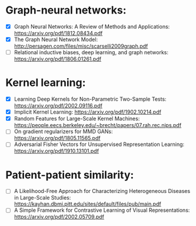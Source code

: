 # Graph-neural networks:
- [X] Graph Neural Networks: A Review of Methods and Applications: https://arxiv.org/pdf/1812.08434.pdf
- [X] The Graph Neural Network Model: http://persagen.com/files/misc/scarselli2009graph.pdf
- [ ] Relational inductive biases, deep learning, and graph networks: https://arxiv.org/pdf/1806.01261.pdf
# Kernel learning:
- [X] Learning Deep Kernels for Non-Parametric Two-Sample Tests: https://arxiv.org/pdf/2002.09116.pdf
- [X] Implicit Kernel Learning: https://arxiv.org/pdf/1902.10214.pdf
- [X] Random Features for Large-Scale Kernel Machines: https://people.eecs.berkeley.edu/~brecht/papers/07.rah.rec.nips.pdf
- [ ] On gradient regularizers for MMD GANs: https://arxiv.org/pdf/1805.11565.pdf
- [ ] Adversarial Fisher Vectors for Unsupervised Representation Learning: https://arxiv.org/pdf/1910.13101.pdf

# Patient-patient similarity:
- [ ] A Likelihood-Free Approach for Characterizing Heterogeneous Diseases in Large-Scale Studies: https://kayhan.dbmi.pitt.edu/sites/default/files/pub/main.pdf
- [ ] A Simple Framework for Contrastive Learning of Visual Representations: https://arxiv.org/pdf/2002.05709.pdf

